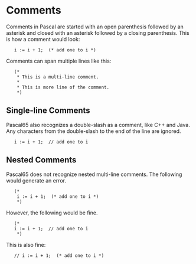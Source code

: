 # Comments

Comments in Pascal are started with an open parenthesis followed by an
asterisk and closed with an asterisk followed by a closing parenthesis.
This is how a comment would look:

```
   i := i + 1;  (* add one to i *)
```

Comments can span multiple lines like this:

```
   (*
    * This is a multi-line comment.
    *
    * This is more line of the comment.
    *)
```

## Single-line Comments

Pascal65 also recognizes a double-slash as a comment, like C++ and Java.
Any characters from the double-slash to the end of the line are ignored.

```
   i := i + 1;  // add one to i
```

## Nested Comments

Pascal65 does not recognize nested multi-line comments. The following would generate an error.

```
   (*
    i := i + 1;  (* add one to i *)
    *)
```

However, the following would be fine.

```
   (*
   i := i + 1;  // add one to i
    *)
```

This is also fine:

```
   // i := i + 1;  (* add one to i *)
```
